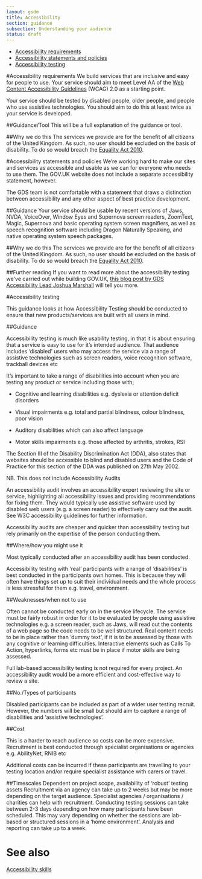 ```yaml
---
layout: gsdm
title: Accessibility
section: guidance
subsection: Understanding your audience
status: draft
---
```


* [Accessibility requirements](#accessibility-requirements)
* [Accessibility statements and policies](#accessibility-statements-and-policies)
* [Accessibility testing](#accessibility-testing)

#Accessibility requirements
We build services that are inclusive and easy for people to use. Your service should aim to meet Level AA of the [Web Content Accessibility Guidelines](http://www.w3.org/TR/WCAG/) (WCAG) 2.0 as a starting point.

Your service should be tested by disabled people, older people, and people who use assistive technologies. You should aim to do this at least twice as your service is developed.

##Guidance/Tool
This will be a full explanation of the guidance or tool.

##Why we do this
The services we provide are for the benefit of all citizens of the United Kingdom. As such, no user should be excluded on the basis of disability. To do so would breach the [Equality Act 2010](http://www.legislation.gov.uk/ukpga/2010/15/contents).



#Accessibility statements and policies
We’re working hard to make our sites and services as accessible and usable as we can for everyone who needs to use them. The GOV.UK website does not include a separate accessibility statement, however.

The GDS team is not comfortable with a statement that draws a distinction between accessibility and any other aspect of best practice development.

##Guidance
Your service should be usable by recent versions of Jaws, NVDA, VoiceOver, Window Eyes and Supernova screen readers, ZoomText, Magic, Supernova and basic operating system screen magnifiers, as well as speech recognition software including Dragon Naturally Speaking, and native operating system speech packages.

##Why we do this
The services we provide are for the benefit of all citizens of the United Kingdom. As such, no user should be excluded on the basis of disability. To do so would breach the [Equality Act 2010](http://www.legislation.gov.uk/ukpga/2010/15/contents).

##Further reading
If you want to read more about the accessibility testing we've carried out while building GOV.UK, [this blog post by GDS Accessibility Lead Joshua Marshall](http://digital.cabinetoffice.gov.uk/2012/01/20/user-testing-accessibility/) will tell you more.


#Accessibility testing

This guidance looks at how Accessibility Testing should be conducted to ensure that new products/services are built with all users in mind.

##Guidance

Accessibility testing is much like usability testing, in that it is about ensuring that a service is easy to use for it’s intended audience. That audience  includes ‘disabled’ users who may access the service via a range of assistive technologies such as screen readers, voice recognition software, trackball devices etc

It’s important to take a range of disabilities into account when you are testing any product or service including those with;

*  Cognitive and learning disabilities e.g. dyslexia or attention deficit disorders

*  Visual impairments e.g. total and partial blindness, colour blindness, poor vision 

*  Auditory disabilities which can also affect language 

*  Motor skills impairments e.g. those affected by arthritis, strokes, RSI

The Section III of the Disability Discrimination Act (DDA), also states that websites should be accessible to blind and disabled users and the Code of Practice for this section of the DDA was published on 27th May 2002.

NB. This does not include Accessibility Audits

An accessibility audit involves an accessibility expert reviewing the site or service, highlighting all accessibility issues and providing recommendations for fixing them. They would typically use assistive software used by disabled web users (e.g. a screen reader) to effectively carry out the audit. See W3C accessibility guidelines for further information.

Accessibility audits are cheaper and quicker than accessibility testing but rely primarily on the expertise of the person conducting them.


##Where/how you might use it

Most typically conducted after an accessibility audit has been conducted.

Accessibility testing with ‘real’ participants with a range of ‘disabilities’ is best conducted in the  participants own homes. This is because they will often have things set up to suit their individual needs and the whole process is less stressful for them e.g. travel, environment.

##Weaknesses/when not to use

Often cannot be conducted early on in the service lifecycle. The service must be fairly robust in order for it to be evaluated by people using assistive technologies e.g. a screen reader, such as Jaws, will read out the contents of a web page so the code needs to be well structured. Real content needs to be in place rather than ‘dummy text’, if it is to be assessed by those with any cognitive or learning difficulties. Interactive elements such as Calls To Action, hyperlinks, forms etc must be in place if motor skills are being assessed.

Full lab-based accessibility testing is not required for every project. An accessibility audit would be a more efficient and cost-effective way to review a site.

##No./Types of participants

Disabled participants can be included as part of a wider user testing recruit. However, the numbers will be small but should aim to capture a range of disabilities and ‘assistive technologies’.  

##Cost

This is a harder to reach audience so costs can be more expensive. Recruitment is best conducted through specialist organisations or agencies e.g. AbilityNet, RNIB etc

Additional costs can be incurred if these participants are travelling to your testing location and/or require specialist assistance with carers or travel.

##Timescales
Dependent on project scope, availability of ‘robust’ testing assets
Recruitment via an agency can take up to 2 weeks but may be more depending on the target audience. Specialist agencies / organisations / charities can help with recruitment.
Conducting testing sessions can take between 2-3 days depending on how many participants have been scheduled. This may vary depending on whether the sessions are lab-based or structured sessions in a ‘home environment’. Analysis and reporting can take up to a week.


# See also

[Accessibility skills](/guides-and-toolkits/building-a-team/theskillsyourteamwillneed.html#accessibility-skills)